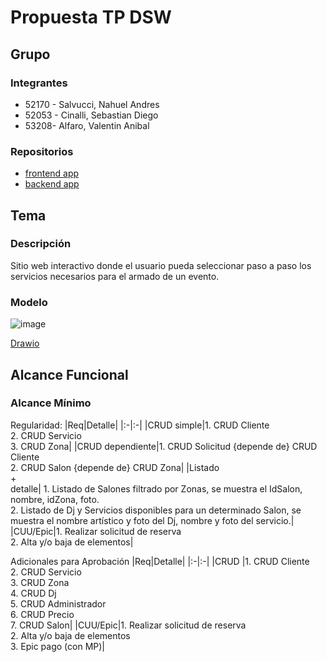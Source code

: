 # Propuesta TP DSW

## Grupo
### Integrantes
* 52170 - Salvucci, Nahuel Andres
* 52053 - Cinalli, Sebastian Diego
* 53208- Alfaro, Valentin Anibal


### Repositorios
* [frontend app](https://github.com/SebaCinalli/FrontEnd-tp-dsw.git)
* [backend app](https://github.com/SebaCinalli/BackEnd-tp-dsw.git)

## Tema
### Descripción
Sitio web interactivo donde el usuario pueda seleccionar paso a paso los servicios necesarios para el armado de un evento.

### Modelo
![image](https://github.com/user-attachments/assets/db8ef458-caf4-4f14-92a8-beb132f331db)

[Drawio](https://drive.google.com/file/d/10gddmn0Piiaaxf0Mnc5eGESThUVNHqKU/view?usp=sharing)

## Alcance Funcional 

### Alcance Mínimo


Regularidad:
|Req|Detalle|
|:-|:-|
|CRUD simple|1. CRUD Cliente<br>2. CRUD Servicio<br>3. CRUD Zona|
|CRUD dependiente|1. CRUD Solicitud {depende de} CRUD Cliente<br>2. CRUD Salon {depende de} CRUD Zona|
|Listado<br>+<br>detalle| 1. Listado de Salones filtrado por Zonas, se muestra el IdSalon, nombre, idZona, foto.<br> 2. Listado de Dj y Servicios disponibles para un determinado Salon, se muestra el nombre artístico y foto del Dj, nombre y foto del servicio.|
|CUU/Epic|1. Realizar solicitud de reserva<br>2. Alta y/o baja de elementos|


Adicionales para Aprobación
|Req|Detalle|
|:-|:-|
|CRUD |1. CRUD Cliente<br>2. CRUD Servicio<br>3. CRUD Zona<br>4. CRUD Dj<br>5. CRUD Administrador<br>6. CRUD Precio<br>7. CRUD Salon|
|CUU/Epic|1. Realizar solicitud de reserva<br>2. Alta y/o baja de elementos<br>3. Epic pago (con MP)|


